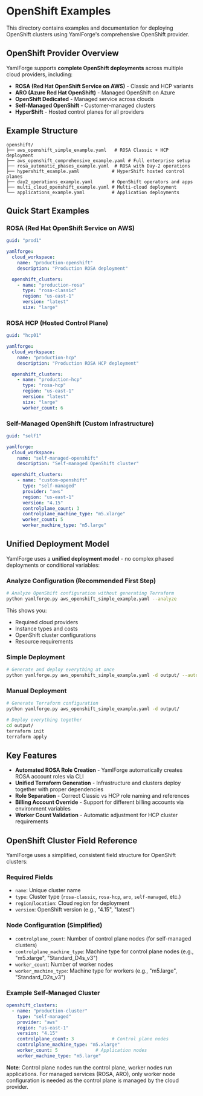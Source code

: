 # OpenShift Examples

This directory contains examples and documentation for deploying OpenShift clusters using YamlForge's comprehensive OpenShift provider.

## OpenShift Provider Overview

YamlForge supports **complete OpenShift deployments** across multiple cloud providers, including:

- **ROSA (Red Hat OpenShift Service on AWS)** - Classic and HCP variants
- **ARO (Azure Red Hat OpenShift)** - Managed OpenShift on Azure  
- **OpenShift Dedicated** - Managed service across clouds
- **Self-Managed OpenShift** - Customer-managed clusters
- **HyperShift** - Hosted control planes for all providers

## Example Structure

```
openshift/
├── aws_openshift_simple_example.yaml   # ROSA Classic + HCP deployment
├── aws_openshift_comprehensive_example.yaml # Full enterprise setup
├── rosa_automatic_phases_example.yaml  # ROSA with Day-2 operations
├── hypershift_example.yaml            # HyperShift hosted control planes
├── day2_operations_example.yaml       # OpenShift operators and apps
├── multi_cloud_openshift_example.yaml # Multi-cloud deployment
└── applications_example.yaml          # Application deployments
```

## Quick Start Examples

### ROSA (Red Hat OpenShift Service on AWS)
```yaml
guid: "prod1"

yamlforge:
  cloud_workspace:
    name: "production-openshift"
    description: "Production ROSA deployment"

  openshift_clusters:
    - name: "production-rosa"
      type: "rosa-classic"
      region: "us-east-1"
      version: "latest"
      size: "large"
```

### ROSA HCP (Hosted Control Plane)
```yaml
guid: "hcp01"

yamlforge:
  cloud_workspace:
    name: "production-hcp"
    description: "Production ROSA HCP deployment"

  openshift_clusters:
    - name: "production-hcp"
      type: "rosa-hcp"
      region: "us-east-1"
      version: "latest"
      size: "large"
      worker_count: 6
```

### Self-Managed OpenShift (Custom Infrastructure)
```yaml
guid: "self1"

yamlforge:
  cloud_workspace:
    name: "self-managed-openshift"
    description: "Self-managed OpenShift cluster"

  openshift_clusters:
    - name: "custom-openshift"
      type: "self-managed"
      provider: "aws"
      region: "us-east-1"
      version: "4.15"
      controlplane_count: 3
      controlplane_machine_type: "m5.xlarge"
      worker_count: 5
      worker_machine_type: "m5.large"
```

## Unified Deployment Model

YamlForge uses a **unified deployment model** - no complex phased deployments or conditional variables:

### Analyze Configuration (Recommended First Step)
```bash
# Analyze OpenShift configuration without generating Terraform
python yamlforge.py aws_openshift_simple_example.yaml --analyze
```

This shows you:
- Required cloud providers
- Instance types and costs
- OpenShift cluster configurations
- Resource requirements

### Simple Deployment
```bash
# Generate and deploy everything at once
python yamlforge.py aws_openshift_simple_example.yaml -d output/ --auto-deploy
```

### Manual Deployment  
```bash
# Generate Terraform configuration
python yamlforge.py aws_openshift_simple_example.yaml -d output/

# Deploy everything together
cd output/
terraform init
terraform apply
```

## Key Features

- **Automated ROSA Role Creation** - YamlForge automatically creates ROSA account roles via CLI
- **Unified Terraform Generation** - Infrastructure and clusters deploy together with proper dependencies
- **Role Separation** - Correct Classic vs HCP role naming and references
- **Billing Account Override** - Support for different billing accounts via environment variables
- **Worker Count Validation** - Automatic adjustment for HCP cluster requirements 

## OpenShift Cluster Field Reference

YamlForge uses a simplified, consistent field structure for OpenShift clusters:

### Required Fields
- `name`: Unique cluster name
- `type`: Cluster type (`rosa-classic`, `rosa-hcp`, `aro`, `self-managed`, etc.)
- `region`/`location`: Cloud region for deployment
- `version`: OpenShift version (e.g., "4.15", "latest")

### Node Configuration (Simplified)
- `controlplane_count`: Number of control plane nodes (for self-managed clusters)
- `controlplane_machine_type`: Machine type for control plane nodes (e.g., "m5.xlarge", "Standard_D4s_v3")
- `worker_count`: Number of worker nodes
- `worker_machine_type`: Machine type for workers (e.g., "m5.large", "Standard_D2s_v3")

### Example Self-Managed Cluster
```yaml
openshift_clusters:
  - name: "production-cluster"
    type: "self-managed"
    provider: "aws"
    region: "us-east-1"
    version: "4.15"
    controlplane_count: 3              # Control plane nodes
    controlplane_machine_type: "m5.xlarge"
    worker_count: 5              # Application nodes
    worker_machine_type: "m5.large"
```

**Note**: Control plane nodes run the control plane, worker nodes run applications. For managed services (ROSA, ARO), only worker node configuration is needed as the control plane is managed by the cloud provider. 
